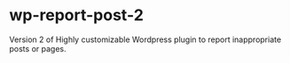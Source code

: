 # wp-report-post-2
Version 2 of Highly customizable Wordpress plugin to report inappropriate posts or pages.
